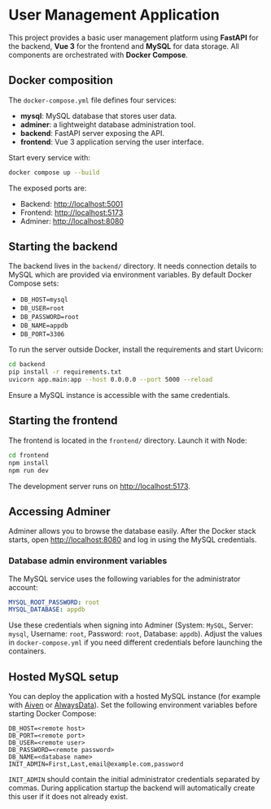 # User Management Application

This project provides a basic user management platform using **FastAPI** for the backend, **Vue 3** for the frontend and **MySQL** for data storage. All components are orchestrated with **Docker Compose**.

## Docker composition

The `docker-compose.yml` file defines four services:

- **mysql**: MySQL database that stores user data.
- **adminer**: a lightweight database administration tool.
- **backend**: FastAPI server exposing the API.
- **frontend**: Vue 3 application serving the user interface.

Start every service with:

```bash
docker compose up --build
```

The exposed ports are:

- Backend: [http://localhost:5001](http://localhost:5001)
- Frontend: [http://localhost:5173](http://localhost:5173)
- Adminer: [http://localhost:8080](http://localhost:8080)

## Starting the backend

The backend lives in the `backend/` directory. It needs connection details to MySQL which are provided via environment variables. By default Docker Compose sets:

- `DB_HOST=mysql`
- `DB_USER=root`
- `DB_PASSWORD=root`
- `DB_NAME=appdb`
- `DB_PORT=3306`

To run the server outside Docker, install the requirements and start Uvicorn:

```bash
cd backend
pip install -r requirements.txt
uvicorn app.main:app --host 0.0.0.0 --port 5000 --reload
```

Ensure a MySQL instance is accessible with the same credentials.

## Starting the frontend

The frontend is located in the `frontend/` directory. Launch it with Node:

```bash
cd frontend
npm install
npm run dev
```

The development server runs on [http://localhost:5173](http://localhost:5173).

## Accessing Adminer

Adminer allows you to browse the database easily. After the Docker stack starts, open [http://localhost:8080](http://localhost:8080) and log in using the MySQL credentials.

### Database admin environment variables

The MySQL service uses the following variables for the administrator account:

```yaml
MYSQL_ROOT_PASSWORD: root
MYSQL_DATABASE: appdb
```

Use these credentials when signing into Adminer (System: `MySQL`, Server: `mysql`, Username: `root`, Password: `root`, Database: `appdb`). Adjust the values in `docker-compose.yml` if you need different credentials before launching the containers.

## Hosted MySQL setup

You can deploy the application with a hosted MySQL instance (for example
with [Aiven](https://aiven.io/) or [AlwaysData](https://www.alwaysdata.com/)).
Set the following environment variables before starting Docker Compose:

```
DB_HOST=<remote host>
DB_PORT=<remote port>
DB_USER=<remote user>
DB_PASSWORD=<remote password>
DB_NAME=<database name>
INIT_ADMIN=First,Last,email@example.com,password
```

`INIT_ADMIN` should contain the initial administrator credentials separated by
commas. During application startup the backend will automatically create this
user if it does not already exist.
